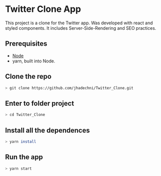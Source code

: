 # Twitter Clone App

This project is a clone for the Twitter app. Was developed with react and styled components. It includes Server-Side-Rendering and SEO practices.

## Prerequisites

- [Node](https://nodejs.org/)
- yarn, built into Node.


## Clone the repo

```sh
> git clone https://github.com/jhadechni/Twitter_Clone.git
```

## Enter to folder project

```sh
> cd Twitter_Clone
```

## Install all the dependences

```sh
> yarn install
```

## Run the app

```sh
> yarn start
```
